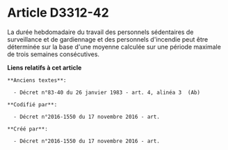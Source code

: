 # Article D3312-42

La durée hebdomadaire du travail des personnels sédentaires de surveillance et de gardiennage et des personnels d'incendie
peut être déterminée sur la base d'une moyenne calculée sur une période maximale de trois semaines consécutives.

**Liens relatifs à cet article**

	**Anciens textes**:

	  - Décret n°83-40 du 26 janvier 1983 - art. 4, alinéa 3  (Ab)

	**Codifié par**:

	  - Décret n°2016-1550 du 17 novembre 2016 - art.

	**Créé par**:

	  - Décret n°2016-1550 du 17 novembre 2016 - art.
